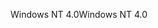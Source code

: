 <span data-ttu-id="f862c-101">Windows NT 4.0</span><span class="sxs-lookup"><span data-stu-id="f862c-101">Windows NT 4.0</span></span>